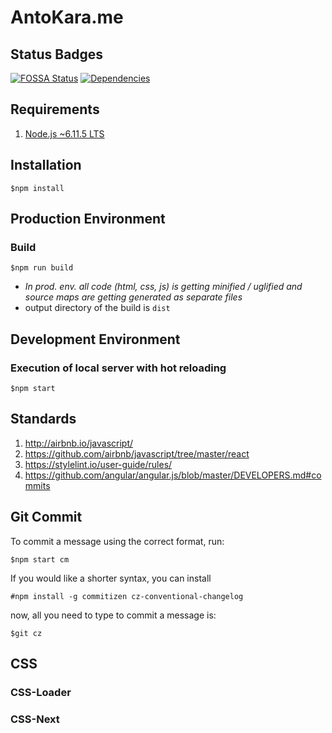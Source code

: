 # AntoKara.me

## Status Badges

[![FOSSA Status][licenses]][licenses-url]
[![Dependencies][deps]][deps-url]

## Requirements

1. [Node.js ~6.11.5 LTS](https://nodejs.org/en/)

## Installation

`$npm install`

## Production Environment

### Build

`$npm run build`

* *In prod. env. all code (html, css, js) is getting minified / uglified and source maps are getting generated as separate files*
* output directory of the build is `dist`

## Development Environment

### Execution of local server with hot reloading

`$npm start`

## Standards

1. <http://airbnb.io/javascript/>
1. <https://github.com/airbnb/javascript/tree/master/react>
1. <https://stylelint.io/user-guide/rules/>
1. <https://github.com/angular/angular.js/blob/master/DEVELOPERS.md#commits>

## Git Commit

To commit a message using the correct format, run:

`$npm start cm`

If you would like a shorter syntax, you can install

`#npm install -g commitizen cz-conventional-changelog`

now, all you need to type to commit a message is:

`$git cz`

## CSS

### CSS-Loader

### CSS-Next

[deps]: https://david-dm.org/antokara/antokara.me.svg
[deps-url]: https://david-dm.org/antokara/antokara.me

[licenses]: https://app.fossa.io/api/projects/git%2Bgithub.com%2Fantokara%2Fantokara.me.svg?type=shield
[licenses-url]: https://app.fossa.io/projects/git%2Bgithub.com%2Fantokara%2Fantokara.me?ref=badge_shield
